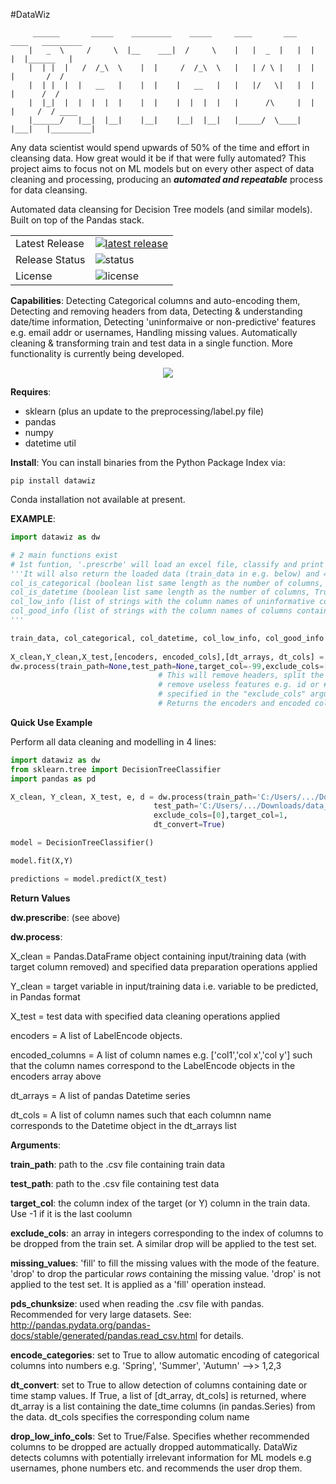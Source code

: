 #DataWiz

         ______       _____    _________    _____     ____       ___    ____   _________
        |   _  \     /     \  |__    ___|  /     \    |   |  _  |   |  |   |  |______   |
        |  | |  |   /  /_\  \    |  |     /  /_\  \   |   | / \ |   |  |   |       /  /
        |  | |  |  |   __   |    |  |    |   __   |   |   |/   \|   |  |   |      /  /
        |  |_|  |  |  |  |  |    |  |    |  |  |  |   |      /\     |  |   |     /  / ____   
        |______/   |__|  |__|    |__|    |__|  |__|   |_____/  \____|  |___|   |_________|


Any data scientist would spend upwards of 50% of the time and effort in cleansing data. How great would it be if that were fully automated? This project aims to focus not on ML models but on every other aspect of data cleaning and processing, producing an ***automated and repeatable*** process for data cleansing. 

Automated data cleansing for Decision Tree models (and similar models). Built on top of the Pandas stack.

<table>
<tr>
  <td>Latest Release</td>
  <td>
    <a href="https://pypi.org/project/datawiz/">
    <img src="https://img.shields.io/badge/pip-v0.9-blue.svg" alt="latest release" />
    </a>
  </td>
</tr>
<tr>
  <td>Release Status</td>
  <td>
    <a>
    <img src="https://img.shields.io/badge/status-beta-brightgreen.svg" alt="status" />
    </a>
  </td>
</tr>
<tr>
  <td>License</td>
  <td>
    <a>
    <img src="https://img.shields.io/badge/license-MIT-orange.svg" alt="license" />
         </a>
</td>
</tr>

</table>

**Capabilities**: Detecting Categorical columns and auto-encoding them, Detecting and removing headers from data, Detecting & understanding date/time information, Detecting 'uninformaive or non-predictive' features e.g. email addr or usernames, Handling missing values. Automatically cleaning & transforming train and test data in a single function. More functionality is currently being developed.

<a>
         <div align="center">
                  <img src="https://github.com/ksodipo/DataWiz/blob/master/assets/img/datawiz_img.JPG"><br>
         </div>
</a>

**Requires**: 

 - sklearn (plus an update to the preprocessing/label.py file) 
 - pandas 
 - numpy
 - datetime util

**Install**: 
You can install binaries from the Python Package Index via:

```pip install datawiz```

Conda installation not available at present.

**EXAMPLE**:
```python
import datawiz as dw

# 2 main functions exist
# 1st funtion, '.prescrbe' will load an excel file, classify and print columns into: numerical, categorical, datetime or #'uninformative.' 
'''It will also return the loaded data (train_data in e.g. below) and 4 list items: 
col_is_categorical (boolean list same length as the number of columns, True when column is categorical)
col_is_datetime (boolean list same length as the number of columns, True when column tells date and time) 
col_low_info (list of strings with the column names of uninformative columns. Recommended to drop these before using an ML algo)
col_good_info (list of strings with the column names of columns containing good info. Must be encoded before using an ML algo)
'''

train_data, col_categorical, col_datetime, col_low_info, col_good_info = dw.prescribe(train_path='../.csv' , test_path='../.csv', pds_chunksize=0)
              
X_clean,Y_clean,X_test,[encoders, encoded_cols],[dt_arrays, dt_cols] = 
dw.process(train_path=None,test_path=None,target_col=-99,exclude_cols=[],missing_values='fill',pds_chunksize=0,data_has_ws = True,encode_categories=True,dt_convert=True,drop_low_info_cols=True) 
                                 # This will remove headers, split the input and target columns,
                                 # remove useless features e.g. id or # email, and drop any columns
                                 # specified in the "exclude_cols" argument of the class instantiation.
                                 # Returns the encoders and encoded columns (both list objects) which specify the LabelEncode object and                                  # the name of the encoded column respectively. This should be used to encode columns in the test data

```

**Quick Use Example**

Perform all data cleaning and modelling in 4 lines:
```python
import datawiz as dw
from sklearn.tree import DecisionTreeClassifier
import pandas as pd

X_clean, Y_clean, X_test, e, d = dw.process(train_path='C:/Users/.../Downloads/data_folder/train.csv',
                                test_path='C:/Users/.../Downloads/data_folder/test.csv',
                                exclude_cols=[0],target_col=1,
                                dt_convert=True)

model = DecisionTreeClassifier()

model.fit(X,Y)

predictions = model.predict(X_test)
```
**Return Values**

 **dw.prescribe**: (see above)
 
 **dw.process**: 
 
 X_clean = Pandas.DataFrame object containing input/training data (with target column removed) and specified data preparation operations applied
 
 Y_clean = target variable in input/training data i.e. variable to be predicted, in Pandas format
 
 X_test = test data with specified data cleaning operations applied
 
 encoders = A list of LabelEncode objects. 
 
 encoded_columns = A list of column names e.g. ['col1','col x','col y'] such that the column names correspond to the LabelEncode objects in the encoders array above
 
 dt_arrays = A list of pandas Datetime series
 
 dt_cols = A list of column names such that each columnn name corresponds to the Datetime object in the dt_arrays list
 
**Arguments**:

**train_path**: path to the .csv file containing train data

**test_path**: path to the .csv file containing test data

**target_col**: the column index of the target (or Y) column in the train data. Use -1 if it is the last coolumn

**exclude_cols**: an array in integers corresponding to the index of columns to be dropped from the train set. A similar drop will be applied to the test set. 

**missing_values**: 'fill' to fill the missing values with the mode of the feature. 'drop' to drop the particular *rows* containing the missing value.  'drop' is not applied to the test set. It is applied as a 'fill' operation instead.

**pds_chunksize**: used when reading the .csv file with pandas. Recommended for very large datasets. See: http://pandas.pydata.org/pandas-docs/stable/generated/pandas.read_csv.html     for details.

**encode_categories**: set to True to allow automatic encoding of categorical columns into numbers e.g. 'Spring', 'Summer', 'Autumn' -->> 1,2,3

**dt_convert**: set to True to allow detection of columns containing date or time stamp values. If True, a list of [dt_array, dt_cols] is returned, where dt_array is a list containing the date_time columns (in pandas.Series) from the data. dt_cols specifies the corresponding colum name 

**drop_low_info_cols**: Set to True/False. Specifies whether recommended columns to be dropped are actually dropped autommatically. DataWiz detects columns with potentially irrelevant information for ML models e.g usernames, phone numbers etc. and recommends the user drop them.


